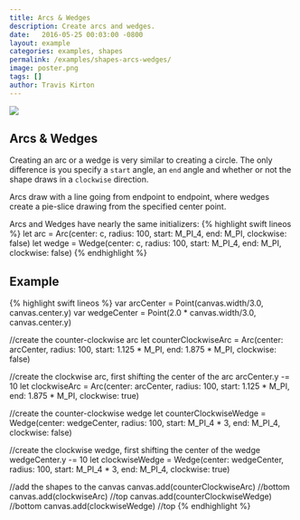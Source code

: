 ```yaml
---
title: Arcs & Wedges
description: Create arcs and wedges.
date:   2016-05-25 00:03:00 -0800
layout: example
categories: examples, shapes
permalink: /examples/shapes-arcs-wedges/
image: poster.png
tags: []
author: Travis Kirton
---
```

![](arcs-wedges.png)

## Arcs & Wedges
Creating an arc or a wedge is very similar to creating a circle. The only difference is you specify a `start` angle, an `end` angle and whether or not the shape draws in a `clockwise` direction.

Arcs draw with a line going from endpoint to endpoint, where wedges create a pie-slice drawing from the specified center point.

Arcs and Wedges have nearly the same initializers:
{% highlight swift lineos %}
let arc = Arc(center: c, radius: 100, start: M_PI_4, end: M_PI, clockwise: false)
let wedge = Wedge(center: c, radius: 100, start: M_PI_4, end: M_PI, clockwise: false)
{% endhighlight %}

## Example
{% highlight swift lineos %}
var arcCenter = Point(canvas.width/3.0, canvas.center.y)
var wedgeCenter = Point(2.0 * canvas.width/3.0, canvas.center.y)

//create the counter-clockwise arc
let counterClockwiseArc = Arc(center: arcCenter,
                              radius: 100,
                              start: 1.125 * M_PI,
                              end: 1.875 * M_PI,
                              clockwise: false)

//create the clockwise arc, first shifting the center of the arc
arcCenter.y -= 10
let clockwiseArc = Arc(center: arcCenter,
                       radius: 100,
                       start: 1.125 * M_PI,
                       end: 1.875 * M_PI,
                       clockwise: true)

//create the counter-clockwise wedge
let counterClockwiseWedge = Wedge(center: wedgeCenter,
                                  radius: 100,
                                  start: M_PI_4 * 3,
                                  end: M_PI_4,
                                  clockwise: false)

//create the clockwise wedge, first shifting the center of the wedge
wedgeCenter.y -= 10
let clockwiseWedge = Wedge(center: wedgeCenter,
                           radius: 100,
                           start: M_PI_4 * 3,
                           end: M_PI_4,
                           clockwise: true)

//add the shapes to the canvas
canvas.add(counterClockwiseArc)    //bottom
canvas.add(clockwiseArc)           //top
canvas.add(counterClockwiseWedge)  //bottom
canvas.add(clockwiseWedge)         //top
{% endhighlight %}
